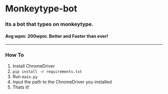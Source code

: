 # Monkeytype-bot
### Its a bot that types on monkeytype.

#### Avg wpm: 200wpm. Better and Faster than ever!
---
### How To 
1. Install ChromeDriver
2. `pip install -r requirements.txt`
3. Run `main.py`
4. Input the path to the ChromeDriver you installed
5. Thats it! 
